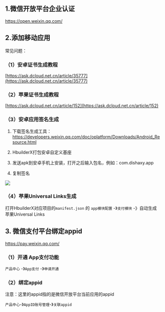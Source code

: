 ## 1.微信开放平台企业认证

https://open.weixin.qq.com/

## 2.添加移动应用

常见问题：

### （1）安卓证书生成教程

[https://ask.dcloud.net.cn/article/35777](https://ask.dcloud.net.cn/article/35777)



### （2）苹果证书生成教程

[https://ask.dcloud.net.cn/article/152](https://ask.dcloud.net.cn/article/152)



### （3）安卓应用签名生成

1. 下载签名生成工具：
  https://developers.weixin.qq.com/doc/oplatform/Downloads/Android_Resource.html

2. HbuilderX打包安卓自定义基座

3. 发送apk到安卓手机上安装，打开之后输入包名，例如：com.dishaxy.app

4. 复制签名

   

![](https://images2017.cnblogs.com/blog/1134997/201709/1134997-20170921201918040-721702451.png)



### （4）苹果Universal Links生成

打开HbuilderX对应项目的`manifest.json` 的 `app模块配置` -》`支付模块` -》自动生成苹果Universal Links



## 3. 微信支付平台绑定appid

https://pay.weixin.qq.com/



### （1）开通 App支付功能

`产品中心` -》`App支付` -》`申请开通`

### （2）绑定appid

注意：这里的appid指的是微信开放平台当前应用的appid

`产品中心`-》`AppID账号管理`-》`关联appid`